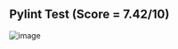 ## Pylint Test (Score = 7.42/10)

![image](https://user-images.githubusercontent.com/42509490/161408049-fb6a1da0-1429-4952-86fd-51de6e97ec07.png)

